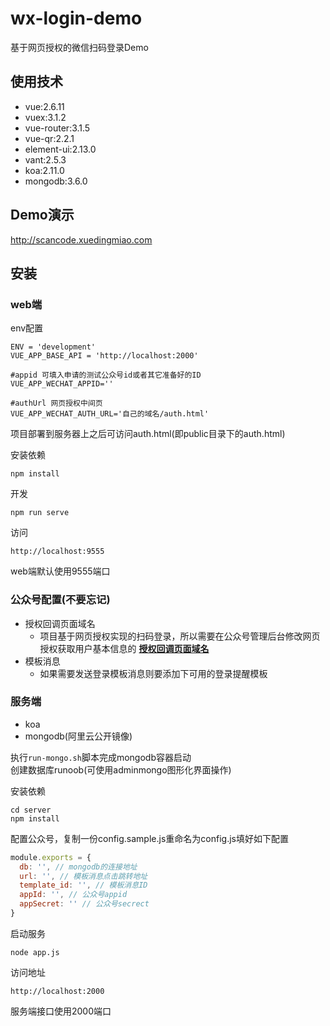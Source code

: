 # wx-login-demo
基于网页授权的微信扫码登录Demo

## 使用技术
- vue:2.6.11
- vuex:3.1.2
- vue-router:3.1.5
- vue-qr:2.2.1
- element-ui:2.13.0
- vant:2.5.3
- koa:2.11.0
- mongodb:3.6.0

## Demo演示
<http://scancode.xuedingmiao.com>

## 安装

### web端
env配置
```
ENV = 'development'
VUE_APP_BASE_API = 'http://localhost:2000'

#appid 可填入申请的测试公众号id或者其它准备好的ID
VUE_APP_WECHAT_APPID=''

#authUrl 网页授权中间页
VUE_APP_WECHAT_AUTH_URL='自己的域名/auth.html'
```
项目部署到服务器上之后可访问auth.html(即public目录下的auth.html)

安装依赖
```
npm install
```

开发
```
npm run serve
```

访问
```
http://localhost:9555
```
web端默认使用9555端口

### 公众号配置(不要忘记)
- 授权回调页面域名
    - 项目基于网页授权实现的扫码登录，所以需要在公众号管理后台修改网页授权获取用户基本信息的 **[授权回调页面域名](https://developers.weixin.qq.com/doc/offiaccount/OA_Web_Apps/Wechat_webpage_authorization.html)** 
- 模板消息
    - 如果需要发送登录模板消息则要添加下可用的登录提醒模板

### 服务端
- koa
- mongodb(阿里云公开镜像)  

执行```run-mongo.sh```脚本完成mongodb容器启动  
创建数据库runoob(可使用adminmongo图形化界面操作)

安装依赖
```
cd server
npm install
```

配置公众号，复制一份config.sample.js重命名为config.js填好如下配置  
```js
module.exports = {
  db: '', // mongodb的连接地址
  url: '', // 模板消息点击跳转地址
  template_id: '', // 模板消息ID
  appId: '', // 公众号appid
  appSecret: '' // 公众号secrect
}
```

启动服务
```
node app.js
```

访问地址
```
http://localhost:2000
```
服务端接口使用2000端口




